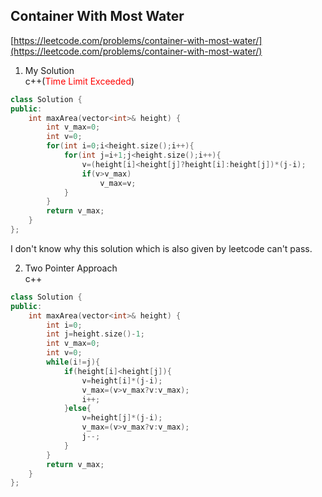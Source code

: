 Container With Most Water
------------------------

[https://leetcode.com/problems/container-with-most-water/](https://leetcode.com/problems/container-with-most-water/)  

1. My Solution  
c++(<font color='red'>Time Limit Exceeded</font>)  
```c++
class Solution {
public:
    int maxArea(vector<int>& height) {
        int v_max=0;
        int v=0;
        for(int i=0;i<height.size();i++){
            for(int j=i+1;j<height.size();i++){
                v=(height[i]<height[j]?height[i]:height[j])*(j-i);
                if(v>v_max)
                    v_max=v;
            }
        }
        return v_max;
    }
};
```
I don't know why this solution which is also given by leetcode can't pass.  

2. Two Pointer Approach  
c++  
```c++
class Solution {
public:
    int maxArea(vector<int>& height) {
        int i=0;
        int j=height.size()-1;
        int v_max=0;
        int v=0;
        while(i!=j){
            if(height[i]<height[j]){
                v=height[i]*(j-i);
                v_max=(v>v_max?v:v_max);
                i++;
            }else{
                v=height[j]*(j-i);
                v_max=(v>v_max?v:v_max);
                j--;
            }
        }
        return v_max;
    }
};
```
